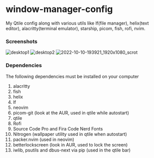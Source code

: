 # window-manager-config
My Qtile config along with various utils like lf(file manager), helix(text editor), alacritty(terminal emulator), starship, picom, fish, rofi, nvim.

### Screenshots
![desktop1](https://user-images.githubusercontent.com/99042379/194882428-e7a565b1-918d-4d14-8484-d0b64ef453f2.png)
![desktop2](https://user-images.githubusercontent.com/99042379/194882481-e0310524-66e9-4316-93cf-8d0e913d9a09.png)
![2022-10-10-193921_1920x1080_scrot](https://user-images.githubusercontent.com/99042379/194885764-6fa15801-d3f8-474b-86c1-631bc8d303a8.png)

### Dependencies
The following dependencies must be installed on your computer
1. alacritty
2. fish
3. helix
4. lf
5. neovim
6. picom-git (look at the AUR, used in qtile while autostart)
7. qtile
8. Rofi
9. Source Code Pro and Fira Code Nerd Fonts
10. Nitrogen (wallpaper utility used in qtile when autostart)
11. packer.nvim (used in neovim)
12. betterlockscreen (look in AUR, used to lock the screen)
13. iwlib, psutils and dbus-next via pip (used in the qtile bar)